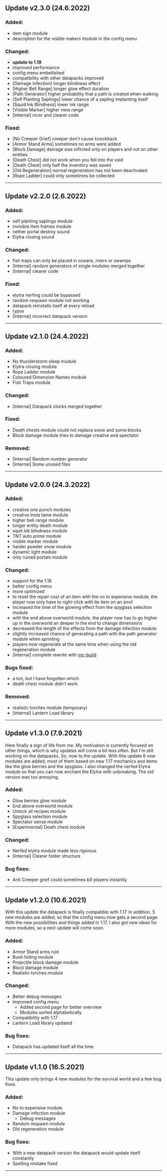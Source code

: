 
## Update v2.3.0 (24.6.2022)

### Added:
 - item sign module
 - description for the visible makers module in the config menu

### Changed:
 - **update to 1.19**
 - improved performance
 - config menu embellished
 - compatibility with other datapacks improved
 - [Damage Infection] longer blindness effect
 - [Higher Bell Range] longer glow effect duration
 - [Path Generator] higher probability that a path is created when walking
 - [Self Planting Saplings] lower chance of a sapling implanting itself
 - [Squid Ink Blindness] lower ink range
 - [Visible Marker] higher view range
 - [Internal] nicer and clearer code

### Fixed:
 - [No Creeper Grief] creeper don't cause knockback
 - [Armor Stand Arms] sometimes no arms were added
 - [Block Damage] damage was inflicted only on players and not on other entities
 - [Death Chest] did not work when you fell into the void
 - [Death Chest] only half the inventory was saved
 - [Old Regeneration] normal regeneration has not been deactivated
 - [Rope Ladder] could only sometimes be collected

***

## Update v2.2.0 (2.6.2022)

### Added:
 - self planting saplings module
 - invisible item frames module
 - nether portal destroy sound
 - Elytra closing sound

### Changed:
 - fish traps can only be placed in oceans, rivers or swamps
 - [Internal] random generators of single modules merged together
 - [Internal] clearer code

### Fixed:
 - elytra nerfing could be bypassed
 - random respawn module not working
 - datapack reinstalls itself at every reload
 - typos
 - [Internal] incorrect datapack version

***

## Update v2.1.0 (24.4.2022)

### Added:
 - No thunderstorm sleep module
 - Elytra closing module
 - Rope Ladder module
 - Coloured Dimension Names module
 - Fish Traps module

### Changed:
 - [Internal] Datapack clocks merged together

### Fixed:
 - Death chests module could not replace snow and some blocks
 - Block damage module tries to damage creative and spectator

### Removed:
 - [Internal] Random number generator
 - [Internal] Some unused files

***

## Update v2.0.0 (24.3.2022)

### Added:
  - creative one punch modules
  - creative insta tame module
  - higher bell range module
  - longer entity death module
  - squit ink blindness module
  - TNT auto prime module
  - visible marker module
  - harder powder snow module
  - dynamic light module
  - only ruined portals module

### Changed:
  - support for the 1.18
  - better config menu
  - more optimized
  - to reset the repair cost of an item with the no to expensive module, the player now only have to right-click with ite item on an anvil
  - increased the time of the glowing effect from the spyglass selection module
  - with the end above overworld module, the player now has to go higher up in the overworld an deeper in the end to change dimensions
  - decreased the length of the effects from the damage infection module
  - slightly increased chance of generating a path with the path generator module when sprinting
  - players now regenerate at the same time when using the old regeneration module
  - [Internal] complete rewrite with [mc-build](https://github.com/mc-build/mc-build)

### Bugs fixed:
  - a ton, but I have forgotten which
  - death chest module didn't work

### Removed:
  - realistic torches module (temporary)
  - [Internal] Lantern Load library

***

## Update v1.3.0 (7.9.2021)

Here finally a sign of life from me. My motivation is currently focused on other things, which is why updates will come a bit less often. But I'm still working on the datapacks. So, now to the update.
With this update 6 new modules are added, most of them based on new 1.17 mechanics and items like the glow berries and the spyglass. I also changed the nerfed Elytra module so that you can now enchant the Elytra with unbreaking. The old version was too annoying.

### Added:
- Glow berries glow module
- End above overworld module
- Unlock all recipes module
- Spyglass selection module
- Spectator sense module
- [Experimental] Death chest module

### Changed:
- Nerfed elytra module made less rigorous
- [Internal] Clearer folder structure

### Bug fixes:
- Anti Creeper grief could sometimes kill players instantly

***

## Update v1.2.0 (10.6.2021)

With this update the datapack is finally compatible with 1.17. In addition, 5 new modules are added, so that the config menu now gets a second page.
With the new possibilities and things added in 1.17, I also got new ideas for more modules, so a next update will come soon.

### Added:
- Armor Stand arms rule
- Bush hiding module
- Projectile block damage module
- Block damage module
- Realistic torches module

### Changed:
- Better debug messages
- Improved config menu
  - Added second page for better overview
  - Modules sorted alphabetically
- Compatibility with 1.17
- Lantern Load library updated

### Bug fixes:
- Datapack has updated itself all the time

***

## Update v1.1.0 (16.5.2021)

This update only brings 4 new modules for the survival world and a few bug fixes.

### Added:
- No to expensive module
- Damage infection module
    - Debug messages
- Random respawn module
- Old regeneration module

### Bug fixes:
- With a new datapack version the datapack would update itself constantly
- Spelling mistake fixed

***

